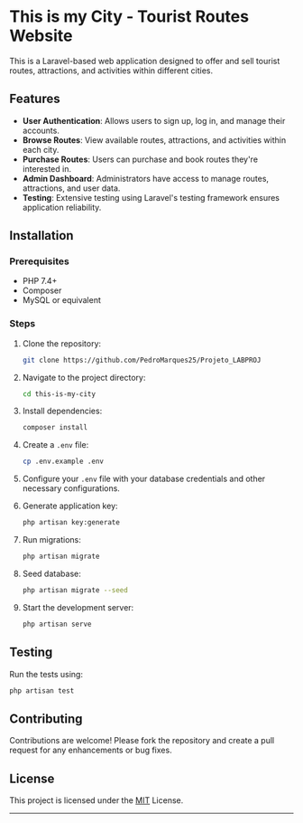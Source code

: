 
# This is my City - Tourist Routes Website

This is a Laravel-based web application designed to offer and sell tourist routes, attractions, and activities within different cities.

## Features

- **User Authentication**: Allows users to sign up, log in, and manage their accounts.
- **Browse Routes**: View available routes, attractions, and activities within each city.
- **Purchase Routes**: Users can purchase and book routes they're interested in.
- **Admin Dashboard**: Administrators have access to manage routes, attractions, and user data.
- **Testing**: Extensive testing using Laravel's testing framework ensures application reliability.

## Installation

### Prerequisites

- PHP 7.4+
- Composer
- MySQL or equivalent

### Steps

1. Clone the repository:

   ```bash
   git clone https://github.com/PedroMarques25/Projeto_LABPROJ
   ```

2. Navigate to the project directory:

   ```bash
   cd this-is-my-city
   ```

3. Install dependencies:

   ```bash
   composer install
   ```

4. Create a `.env` file:

   ```bash
   cp .env.example .env
   ```

5. Configure your `.env` file with your database credentials and other necessary configurations.

6. Generate application key:

   ```bash
   php artisan key:generate
   ```

7. Run migrations:

   ```bash
   php artisan migrate
   ```

8. Seed database:

   ```bash
   php artisan migrate --seed
   ```

9. Start the development server:

   ```bash
   php artisan serve
   ```

## Testing

Run the tests using:

```bash
php artisan test
```

## Contributing

Contributions are welcome! Please fork the repository and create a pull request for any enhancements or bug fixes.

## License

This project is licensed under the [MIT]() License.

---

